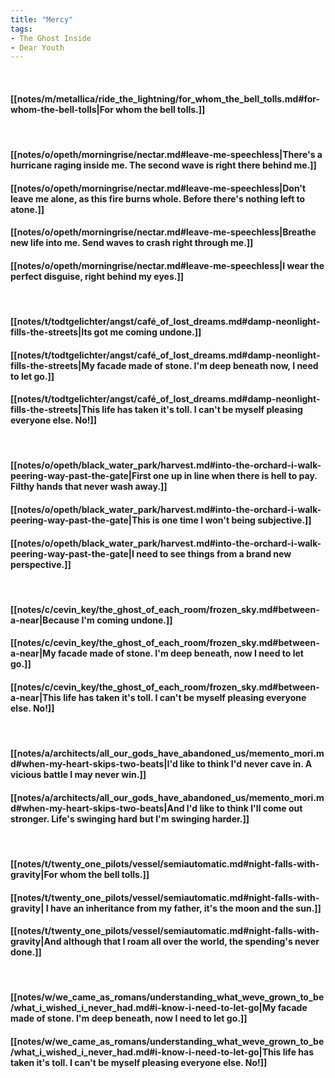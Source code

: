 ```yaml
---
title: "Mercy"
tags:
- The Ghost Inside
- Dear Youth
---
```

&nbsp;
#### [[notes/m/metallica/ride_the_lightning/for_whom_the_bell_tolls.md#for-whom-the-bell-tolls|For whom the bell tolls.]]
&nbsp;
#### [[notes/o/opeth/morningrise/nectar.md#leave-me-speechless|There's a hurricane raging inside me. The second wave is right there behind me.]]
#### [[notes/o/opeth/morningrise/nectar.md#leave-me-speechless|Don't leave me alone, as this fire burns whole. Before there's nothing left to atone.]]
#### [[notes/o/opeth/morningrise/nectar.md#leave-me-speechless|Breathe new life into me. Send waves to crash right through me.]]
#### [[notes/o/opeth/morningrise/nectar.md#leave-me-speechless|I wear the perfect disguise, right behind my eyes.]]
&nbsp;
#### [[notes/t/todtgelichter/angst/café_of_lost_dreams.md#damp-neonlight-fills-the-streets|Its got me coming undone.]]
#### [[notes/t/todtgelichter/angst/café_of_lost_dreams.md#damp-neonlight-fills-the-streets|My facade made of stone. I'm deep beneath now, I need to let go.]]
#### [[notes/t/todtgelichter/angst/café_of_lost_dreams.md#damp-neonlight-fills-the-streets|This life has taken it's toll. I can't be myself pleasing everyone else. No!]]
&nbsp;
#### [[notes/o/opeth/black_water_park/harvest.md#into-the-orchard-i-walk-peering-way-past-the-gate|First one up in line when there is hell to pay. Filthy hands that never wash away.]]
#### [[notes/o/opeth/black_water_park/harvest.md#into-the-orchard-i-walk-peering-way-past-the-gate|This is one time I won't being subjective.]]
#### [[notes/o/opeth/black_water_park/harvest.md#into-the-orchard-i-walk-peering-way-past-the-gate|I need to see things from a brand new perspective.]]
&nbsp;
#### [[notes/c/cevin_key/the_ghost_of_each_room/frozen_sky.md#between-a-near|Because I'm coming undone.]]
#### [[notes/c/cevin_key/the_ghost_of_each_room/frozen_sky.md#between-a-near|My facade made of stone. I'm deep beneath, now I need to let go.]]
#### [[notes/c/cevin_key/the_ghost_of_each_room/frozen_sky.md#between-a-near|This life has taken it's toll. I can't be myself pleasing everyone else. No!]]
&nbsp;
#### [[notes/a/architects/all_our_gods_have_abandoned_us/memento_mori.md#when-my-heart-skips-two-beats|I'd like to think I'd never cave in. A vicious battle I may never win.]]
#### [[notes/a/architects/all_our_gods_have_abandoned_us/memento_mori.md#when-my-heart-skips-two-beats|And I'd like to think I'll come out stronger. Life's swinging hard but I'm swinging harder.]]
&nbsp;
#### [[notes/t/twenty_one_pilots/vessel/semiautomatic.md#night-falls-with-gravity|For whom the bell tolls.]]
#### [[notes/t/twenty_one_pilots/vessel/semiautomatic.md#night-falls-with-gravity| I have an inheritance from my father, it's the moon and the sun.]]
#### [[notes/t/twenty_one_pilots/vessel/semiautomatic.md#night-falls-with-gravity|And although that I roam all over the world, the spending's never done.]]
&nbsp;
#### [[notes/w/we_came_as_romans/understanding_what_weve_grown_to_be/what_i_wished_i_never_had.md#i-know-i-need-to-let-go|My facade made of stone. I'm deep beneath, now I need to let go.]]
#### [[notes/w/we_came_as_romans/understanding_what_weve_grown_to_be/what_i_wished_i_never_had.md#i-know-i-need-to-let-go|This life has taken it's toll. I can't be myself pleasing everyone else. No!]]
